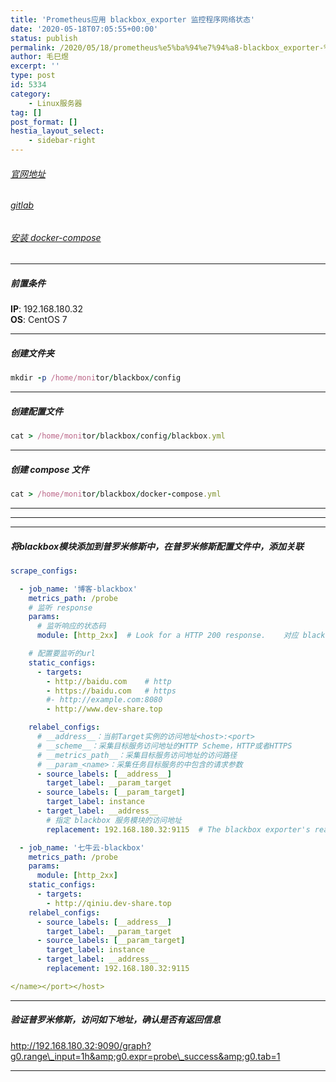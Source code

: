```yaml
---
title: 'Prometheus应用 blackbox_exporter 监控程序网络状态'
date: '2020-05-18T07:05:55+00:00'
status: publish
permalink: /2020/05/18/prometheus%e5%ba%94%e7%94%a8-blackbox_exporter-%e7%9b%91%e6%8e%a7%e7%a8%8b%e5%ba%8f%e7%bd%91%e7%bb%9c%e7%8a%b6%e6%80%81
author: 毛巳煜
excerpt: ''
type: post
id: 5334
category:
    - Linux服务器
tag: []
post_format: []
hestia_layout_select:
    - sidebar-right
---
```

###### [官网地址](https://prometheus.io/download/#blackbox_exporter "官网地址")

###### [gitlab](https://github.com/prometheus/blackbox_exporter "gitlab")

###### [安装 docker-compose](http://www.dev-share.top/2019/06/12/%E5%AE%89%E8%A3%85-docker-compose/ "安装 docker-compose")

- - - - - -

##### 前置条件

**IP**: 192.168.180.32  
**OS**: CentOS 7

- - - - - -

##### 创建文件夹

```ruby
mkdir -p /home/monitor/blackbox/config

```

- - - - - -

##### 创建配置文件

```ruby
cat > /home/monitor/blackbox/config/blackbox.yml 
```

- - - - - -

##### 创建 compose 文件

```ruby
cat > /home/monitor/blackbox/docker-compose.yml 
```

- - - - - -

- - - - - -

- - - - - -

##### 将blackbox模块添加到普罗米修斯中，在普罗米修斯配置文件中，添加关联

```yml
scrape_configs:

  - job_name: '博客-blackbox'
    metrics_path: /probe
    # 监听 response
    params:
      # 监听响应的状态码
      module: [http_2xx]  # Look for a HTTP 200 response.    对应 blackbox.yml 中的模块

    # 配置要监听的url
    static_configs:
      - targets:
        - http://baidu.com    # http
        - https://baidu.com   # https
        #- http://example.com:8080
        - http://www.dev-share.top

    relabel_configs:
      # __address__：当前Target实例的访问地址<host>:<port>
      # __scheme__：采集目标服务访问地址的HTTP Scheme，HTTP或者HTTPS
      # __metrics_path__：采集目标服务访问地址的访问路径
      # __param_<name>：采集任务目标服务的中包含的请求参数
      - source_labels: [__address__]
        target_label: __param_target
      - source_labels: [__param_target]
        target_label: instance
      - target_label: __address__
        # 指定 blackbox 服务模块的访问地址
        replacement: 192.168.180.32:9115  # The blackbox exporter's real hostname:port.

  - job_name: '七牛云-blackbox'
    metrics_path: /probe
    params:
      module: [http_2xx]
    static_configs:
      - targets:
        - http://qiniu.dev-share.top
    relabel_configs:
      - source_labels: [__address__]
        target_label: __param_target
      - source_labels: [__param_target]
        target_label: instance
      - target_label: __address__
        replacement: 192.168.180.32:9115

</name></port></host>
```

- - - - - -

##### 验证普罗米修斯，访问如下地址，确认是否有返回信息

http://192.168.180.32:9090/graph?g0.range\_input=1h&amp;g0.expr=probe\_success&amp;g0.tab=1

- - - - - -